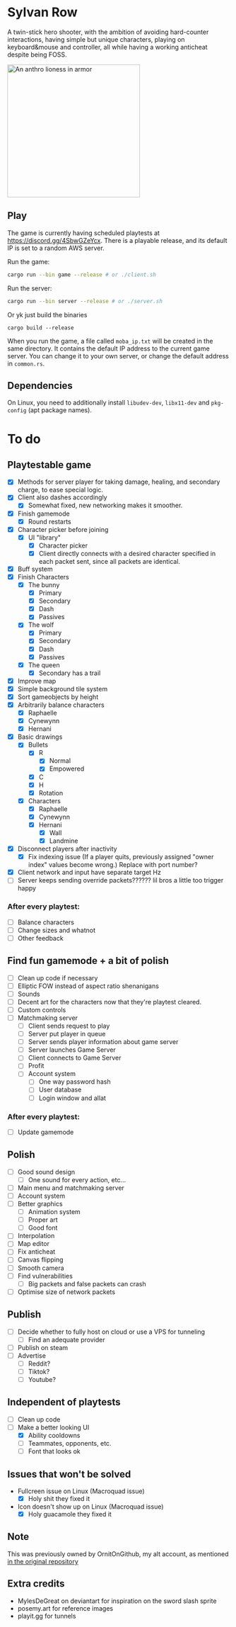 # Sylvan Row
A twin-stick hero shooter, with the ambition of avoiding hard-counter interactions, having simple but unique characters, playing on keyboard&mouse and controller, all while having a working anticheat despite being FOSS.

<img src="assets/characters/time_queen/textures/banner.png" width="300" title="Preliminary art of one of the characters" alt="An anthro lioness in armor"/>

## Play

The game is currently having scheduled playtests at https://discord.gg/4SbwGZeYcx. There is a playable release, and its default IP is set to a random AWS server.

Run the game:
```sh
cargo run --bin game --release # or ./client.sh
```
Run the server:
```sh
cargo run --bin server --release # or ./server.sh
```
Or yk just build the binaries
```
cargo build --release
```

When you run the game, a file called `moba_ip.txt` will be created in the same directory. It contains the default IP address to the current game server. You can change it to your own server, or change the default address in `common.rs`.

## Dependencies

On Linux, you need to additionally install `libudev-dev`, `libx11-dev` and `pkg-config` (apt package names).

# To do

## Playtestable game

- [x] Methods for server player for taking damage, healing, and secondary charge, to ease special logic.
- [x] Client also dashes accordingly
  - [x] Somewhat fixed, new networking makes it smoother.
- [x] Finish gamemode
  - [x] Round restarts
- [x] Character picker before joining
  - [x] UI "library"
    - [x] Character picker
    - [x] Client directly connects with a desired character specified in each packet sent, since all packets are identical.
- [x] Buff system
- [x] Finish Characters
  - [x] The bunny
    - [x] Primary
    - [x] Secondary
    - [x] Dash
    - [x] Passives
  - [x] The wolf
    - [x] Primary
    - [x] Secondary
    - [x] Dash
    - [x] Passives
  - [x] The queen
    - [x] Secondary has a trail
- [x] Improve map
- [x] Simple background tile system
- [x] Sort gameobjects by height
- [x] Arbitrarily balance characters
  - [x] Raphaelle
  - [x] Cynewynn
  - [x] Hernani
- [x] Basic drawings
  - [x] Bullets
    - [x] R
      - [x] Normal
      - [x] Empowered
    - [x] C
    - [x] H
    - [x] Rotation
  - [x] Characters
    - [x] Raphaelle
    - [x] Cynewynn
    - [x] Hernani
      - [x] Wall
      - [x] Landmine
- [x] Disconnect players after inactivity
  - [x] Fix indexing issue (If a player quits, previously assigned "owner index" values become wrong.) Replace with port number?
- [x] Client network and input have separate target Hz
- [ ] Server keeps sending override packets?????? lil bros a little too trigger happy

### After every playtest:

- [ ] Balance characters
- [ ] Change sizes and whatnot
- [ ] Other feedback

## Find fun gamemode + a bit of polish

- [ ] Clean up code if necessary
- [ ] Elliptic FOW instead of aspect ratio shenanigans
- [ ] Sounds
- [ ] Decent art for the characters now that they're playtest cleared.
- [ ] Custom controls
- [ ] Matchmaking server
  - [ ] Client sends request to play
  - [ ] Server put player in queue
  - [ ] Server sends player information about game server
  - [ ] Server launches Game Server
  - [ ] Client connects to Game Server
  - [ ] Profit
  - [ ] Account system
    - [ ] One way password hash
    - [ ] User database
    - [ ] Login window and allat

### After every playtest:

- [ ] Update gamemode

## Polish

- [ ] Good sound design
  - [ ] One sound for every action, etc...
- [ ] Main menu and matchmaking server
- [ ] Account system
- [ ] Better graphics
  - [ ] Animation system
  - [ ] Proper art
  - [ ] Good font
- [ ] Interpolation
- [ ] Map editor
- [ ] Fix anticheat
- [ ] Canvas flipping
- [ ] Smooth camera
- [ ] Find vulnerabilities
  - [ ] Big packets and false packets can crash
- [ ] Optimise size of network packets

## Publish

- [ ] Decide whether to fully host on cloud or use a VPS for tunneling
  - [ ] Find an adequate provider
- [ ] Publish on steam
- [ ] Advertise
  - [ ] Reddit?
  - [ ] Tiktok?
  - [ ] Youtube?

## Independent of playtests

- [ ] Clean up code
- [ ] Make a better looking UI
  - [x] Ability cooldowns
  - [ ] Teammates, opponents, etc.
  - [ ] Font that looks ok

## Issues that won't be solved

- Fullcreen issue on Linux (Macroquad issue)
  - [x] Holy shit they fixed it
- Icon doesn't show up on Linux (Macroquad issue)
  - [x] Holy guacamole they fixed it

## Note

This was previously owned by OrnitOnGithub, my alt account, as mentioned [in the original repository](https://github.com/OrnitOnGithub/moba?tab=readme-ov-file#notice)

## Extra credits

- MylesDeGreat on deviantart for inspiration on the sword slash sprite
- posemy.art for reference images
- playit.gg for tunnels
